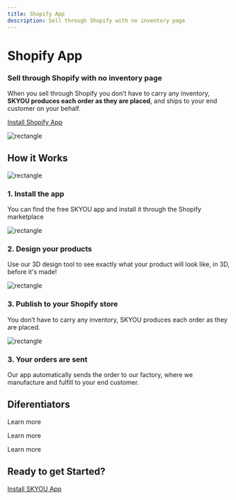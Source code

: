 ```yaml
---
title: Shopify App
description: Sell through Shopify with no inventory page
---
```


<columns mode="normal" number="2" number-l="2" number-m="1" number-s="1" id="shopify-app__hero">

<block id="shopify-app__hero__info">

# Shopify App

### Sell through Shopify with no inventory page

When you sell through Shopify you don’t have to carry any inventory, **SKYOU produces each order as they are placed**, and ships to your end customer on your behalf.

[Install Shopify App](https://apps.shopify.com/skyou)

</block>

<block id="shopify-app__hero__image-content">

![rectangle](./img/backpack-medium.png)

</block>

</columns>









<columns mode="normal" number="1" number-m="1" number-s="1" id="shopify-app__how-it-works__title">

## How it Works

</columns>










<columns mode="normal" number="4" number-l="4" number-m="2" number-s="1" id="shopify-app__how-it-works__content">

<block>

![rectangle](./img/icon-shopping-bag.svg)

### 1. Install the app

You can find the free SKYOU app and install it through the Shopify marketplace

</block>

<block>

![rectangle](./img/icon-3d-cube.svg)

### 2. Design your products

Use our 3D design tool to see exactly what your product will look like, in 3D, before it's made!

</block>

<block>

![rectangle](./img/icon-store.svg)

### 3. Publish to your Shopify store

You don’t have to carry any inventory, SKYOU produces each order as they are placed.

</block>

<block>

![rectangle](./img/icon-package-order.svg)

### 3. Your orders are sent

Our app automatically sends the order to our factory, where we manufacture and fulfill to your end customer.

</block>

</columns>










<columns mode="normal" number="1" number-m="1" number-s="1" id="shopify-app__deferentiators__title">

## Diferentiators

</columns>









<columns mode="normal" number="3" number-m="2" number-s="1" id="shopify-app__deferentiators__content">

<block>

<card title="The world's best design tool in 3D!" subtitle="The 3D design tool is an exact pixel to inch representation of what will be manufactured." />

<template v-slot:image>

![card-iamge](./img/laptop.png)

</template>

<btn type="secondary" url="/3d-design-tool" display="full">Learn more</btn>

</block>

<block>

<card title="True cut and sew manufacturing" subtitle="Every SKYOU product is printed to a white roll of fabric using dyes, laser cut, and then sewn together." />

<template v-slot:image>

![card-iamge](./img/cut-sew.png)

</template>

<btn type="secondary" url="/cut-sew" display="full">Learn more</btn>

</block>

<block>

<card title="Industry leading print technologies" subtitle="We print on polyester, cotton, rayon, modal, tencel, vegan leather, and virtually any cellulose based fabric you can imagine." />

<template v-slot:image>

![card-iamge](./img/print-technologies.png)

</template>

<btn type="secondary" url="/inkjet-printing" display="full">Learn more</btn>

</block>

<block>

<card title="Pricing" subtitle="SKYOU has a single low price for printing ANYWHERE. Front, back, side, inside the neck, along the collar, inside the pocket, is all included." />

<template v-slot:image>

![card-iamge](./img/t-shirt.png)

</template>

</block>

<block>

<card title="Products" subtitle="We develop all of our products from scratch.
We go through extensive fit testing, and quality checks to ensure each product is the best it can be." />

<template v-slot:image>

![card-iamge](./img/products.png)

<btn type="secondary" url="/products" display="full">View products</btn>

</template>

</block>

</columns>










<columns mode="normal" number="1" number-m="1" number-s="1" id="shopify-app__get-started">

<block>

## Ready to get Started?

[Install SKYOU App](https://apps.shopify.com/skyou)

</block>

</columns>